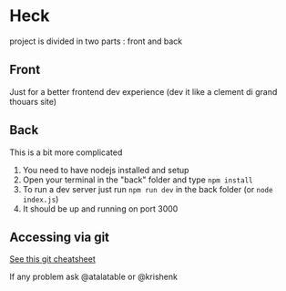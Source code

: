 # Heck

project is divided in two parts : front and back

## Front
Just for a better frontend dev experience (dev it like a clement di grand thouars site)

## Back
This is a bit more complicated

1) You need to have nodejs installed and setup
2) Open your terminal in the "back" folder and type `npm install`
3) To run a dev server just run `npm run dev` in the back folder (or `node index.js`)
4) It should be up and running on port 3000

## Accessing via git
[See this git cheatsheet](https://about.gitlab.com/images/press/git-cheat-sheet.pdf)

If any problem ask @atalatable or @krishenk
